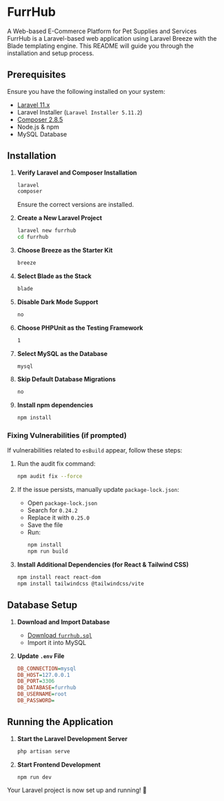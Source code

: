 # FurrHub

&#x20;A Web-based E-Commerce Platform for Pet Supplies and Services \
FurrHub is a Laravel-based web application using Laravel Breeze with the Blade templating engine. This README will guide you through the installation and setup process.

## Prerequisites

Ensure you have the following installed on your system:

- [Laravel 11.x](https://laravel.com/docs/11.x/installation)
- Laravel Installer (`Laravel Installer 5.11.2`)
- [Composer 2.8.5](https://getcomposer.org/)
- Node.js & npm
- MySQL Database

## Installation

1. **Verify Laravel and Composer Installation**

   ```sh
   laravel
   composer
   ```

   Ensure the correct versions are installed.

2. **Create a New Laravel Project**

   ```sh
   laravel new furrhub
   cd furrhub
   ```

3. **Choose Breeze as the Starter Kit**

   ```sh
   breeze
   ```

4. **Select Blade as the Stack**

   ```sh
   blade
   ```

5. **Disable Dark Mode Support**

   ```sh
   no
   ```

6. **Choose PHPUnit as the Testing Framework**

   ```sh
   1
   ```

7. **Select MySQL as the Database**

   ```sh
   mysql
   ```

8. **Skip Default Database Migrations**

   ```sh
   no
   ```

9. **Install npm dependencies**

   ```sh
   npm install
   ```

### Fixing Vulnerabilities (if prompted)

If vulnerabilities related to `esBuild` appear, follow these steps:

1. Run the audit fix command:

   ```sh
   npm audit fix --force
   ```

2. If the issue persists, manually update `package-lock.json`:

   - Open `package-lock.json`
   - Search for `0.24.2`
   - Replace it with `0.25.0`
   - Save the file
   - Run:
     ```sh
     npm install
     npm run build
     ```

3. **Install Additional Dependencies (for React & Tailwind CSS)**

   ```sh
   npm install react react-dom
   npm install tailwindcss @tailwindcss/vite
   ```

## Database Setup

1. **Download and Import Database**

   - [Download `furrhub.sql`](https://drive.google.com/drive/u/1/folders/1QFmRNVXt_gM_DsDhvGHHahxFJR2pL7wW)
   - Import it into MySQL

2. **Update ************************`.env`************************ File**

   ```ini
   DB_CONNECTION=mysql
   DB_HOST=127.0.0.1
   DB_PORT=3306
   DB_DATABASE=furrhub
   DB_USERNAME=root
   DB_PASSWORD=
   ```

## Running the Application

1. **Start the Laravel Development Server**

   ```sh
   php artisan serve
   ```

2. **Start Frontend Development**

   ```sh
   npm run dev
   ```

Your Laravel project is now set up and running! 🚀

